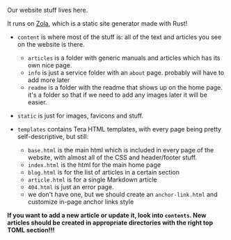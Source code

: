 Our website stuff lives here. 

It runs on [Zola](getzola.org/), which is a static site generator made with Rust!

* `content` is where most of the stuff is: all of the text and articles you see on the website is there.
    * `articles` is a folder with generic manuals and articles which has its own nice page.
    * `info` is just a service folder with an `about` page. probably will have to add more later
    * `readme` is a folder with the readme that shows up on the home page. it's a folder so that if we need to add any images later it will be easier.

* `static` is just for images, favicons and stuff.

* `templates` contains Tera HTML templates, with every page being pretty self-descriptive, but still:
    * `base.html` is the main html which is included in every page of the website, with almost all of the CSS and
    header/footer stuff.
    * `index.html` is the html for the main home page
    * `blog.html` is for the list of articles in a certain section
    * `article.html` is for a single Markdown article
    * `404.html` is just an error page.
    * we don't have one, but we should create an `anchor-link.html` and customize in-page anchor links style


**If you want to add a new article or update it, look into `contents`. New articles should be created in appropriate
directories with the right top TOML section!!!**